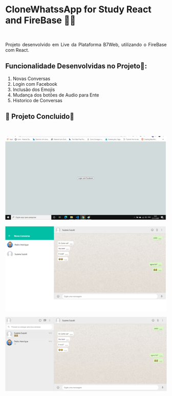 <h1>CloneWhatssApp for Study React and FireBase 💋📃</h1></br>

<p align="justify">Projeto desenvolvido em Live da Plataforma B7Web, utilizando o FireBase com React.</p>

<h2>Funcionalidade Desenvolvidas no Projeto💬: </h2>

<ol>
    <li>Novas Conversas</li>
    <li>Login com Facebook</li>
    <li>Inclusão dos Emojis</li>
    <li>Mudança dos botões de Audio para Ente</li>
    <li>Historico de Conversas</li>
</ol>

<h2>🎯 Projeto Concluido🚀</h2></br> 

<img src="./assets/images/clonewhatslogin.png"></br>

<img src="./assets/images/clonewhatsappnewchat.png"></br>

<img src="./assets/images/clonewhatsapp1.png"></br></br>




